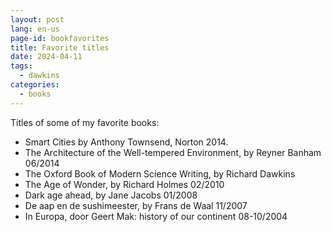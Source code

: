 ```yaml
---
layout: post
lang: en-us
page-id: bookfavorites
title: Favorite titles
date: 2024-04-11
tags:
  - dawkins
categories:
  - books
---
```


Titles of some of my favorite books:

- Smart Cities by Anthony Townsend, Norton 2014.
- The Architecture of the Well-tempered Environment, by Reyner Banham 06/2014
- The Oxford Book of Modern Science Writing, by Richard Dawkins
- The Age of Wonder, by Richard Holmes 02/2010
- Dark age ahead, by Jane Jacobs 01/2008
- De aap en de sushimeester, by Frans de Waal 11/2007
- In Europa, door Geert Mak: history of our continent 08-10/2004
